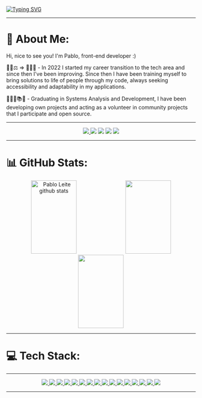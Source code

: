 

[![Typing SVG](https://readme-typing-svg.herokuapp.com/?color=FEFEFE&size=38&center=true&vCenter=true&width=1000&lines=Hello,+my+name+is+Pablo+👋;Be+Welcome!+💻🤟)](https://git.io/typing-svg)

---

# 💫 About Me:

 Hi, nice to see you! I'm Pablo, front-end developer :)

 🧑🏻⚖️ => 🧑🏻‍💻 - In 2022 I started my career transition to the tech area and since then I've been improving. Since then I have been training myself to bring solutions to life of people through my code, always seeking accessibility and adaptability in my applications.

 👩🏻‍💻📚🧠 - Graduating in Systems Analysis and Development, I have been developing own projects and acting as a volunteer in community projects that I participate and open source.

---

<div align="center">
<a href="https://codepen.io/devpbleite" target="_blank"><img src="https://img.shields.io/badge/Codepen-000000?style=for-the-badge&logo=codepen&logoColor=white"</a>
<a href="https://www.codewars.com/users/devpbleite" target="_blank"><img src="https://img.shields.io/badge/Codewars-B1361E?style=for-the-badge&logo=Codewars&logoColor=white" target="_blank"></a>
<a href="https://discord.com/channels/@PabloL#3331" target="_blank"><img src="https://img.shields.io/badge/Discord-7289DA?style=for-the-badge&logo=discord&logoColor=white" target="_blank"></a>
<a href = "mailto:devpbleite@gmail.com"> <img src="https://img.shields.io/badge/-Gmail-%23333?style=for-the-badge&logo=gmail&logoColor=white" target="_blank"></a>
<a href="https://www.linkedin.com/in/pabloleite03/" target="_blank"><img src="https://img.shields.io/badge/LinkedIn-0077B5?style=for-the-badge&logo=linkedin&logoColor=white"  target="_blank"></a>
 </div> 

---

# 📊 GitHub Stats:

<div align="center">
  <img width="49%"  height="195px" src="https://github-readme-stats.vercel.app/api?username=devpbleite&theme=nightowl&hide_border=false&include_all_commits=false&count_private=false" alt="Pablo Leite github stats" />
  <img width="49%" height="195px"src="https://github-readme-streak-stats.herokuapp.com/?user=devpbleite&theme=nightowl&hide_border=false" />
  <img width="49%" height="195px"src="https://github-readme-stats.vercel.app/api/top-langs/?username=devpbleite&theme=nightowl&hide_border=false&include_all_commits=false&count_private=false&layout=compact" />
</div>


---

 # 💻 Tech Stack:
 
---
 
<div align="center">
  <a href="#" target="_blank"><img src="https://img.shields.io/badge/javascript-%23323330.svg?style=for-the-badge&logo=javascript&logoColor=%23F7DF1E"</a>
  <a href="#" target="_blank"><img src="https://img.shields.io/badge/react-%2320232a.svg?style=for-the-badge&logo=react&logoColor=%2361DAFB"</a>
  <a href="#" target="_blank"><img src="https://img.shields.io/badge/react_native-%2320232a.svg?style=for-the-badge&logo=react&logoColor=%2361DAFB"</a>
  <a href="#" target="_blank"><img src="https://img.shields.io/badge/typescript-%23007ACC.svg?style=for-the-badge&logo=typescript&logoColor=white"</a>
  <a href="#" target="_blank"><img src="https://img.shields.io/badge/html5-%23E34F26.svg?style=for-the-badge&logo=html5&logoColor=white"</a>
  <a href="#" target="_blank"><img src="https://img.shields.io/badge/css3-%231572B6.svg?style=for-the-badge&logo=css3&logoColor=white"</a>
  <a href="#" target="_blank"><img src="https://img.shields.io/badge/angular.js-%23E23237.svg?style=for-the-badge&logo=angularjs&logoColor=white"</a>
  <a href="#" target="_blank"><img src="https://img.shields.io/badge/node.js-6DA55F?style=for-the-badge&logo=node.js&logoColor=white"</a>
  <a href="#" target="_blank"><img src="https://img.shields.io/badge/react_native-%2320232a.svg?style=for-the-badge&logo=react&logoColor=%2361DAFB"</a>  
  <a href="#" target="_blank"><img src="https://img.shields.io/badge/redux-%23593d88.svg?style=for-the-badge&logo=redux&logoColor=white"</a>
  <a href="#" target="_blank"><img src="https://img.shields.io/badge/SASS-hotpink.svg?style=for-the-badge&logo=SASS&logoColor=white"</a>
  <a href="#" target="_blank"><img src="https://img.shields.io/badge/styled--components-DB7093?style=for-the-badge&logo=styled-components&logoColor=white"</a>
  <a href="#" target="_blank"><img src="https://img.shields.io/badge/tailwindcss-%2338B2AC.svg?style=for-the-badge&logo=tailwind-css&logoColor=white"</a>
  <a href="#" target="_blank"><img src="https://img.shields.io/badge/firebase-%23039BE5.svg?style=for-the-badge&logo=firebase"</a>
  <a href="#" target="_blank"><img src="https://img.shields.io/badge/mysql-%2300f.svg?style=for-the-badge&logo=mysql&logoColor=white"</a>
  <a href="#" target="_blank"><img src="https://img.shields.io/badge/sqlite-%2307405e.svg?style=for-the-badge&logo=sqlite&logoColor=white"</a>   
</div>
   
---
   

  






